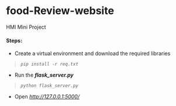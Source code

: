 # food-Review-website
HMI Mini Project

#### Steps:
- Create a virtual environment and download the required libraries
 > *`pip install -r req.txt`*
 - Run the ***flask_server.py***
 > *`python flask_server.py`*
 - Open *http://127.0.0.1:5000/*
